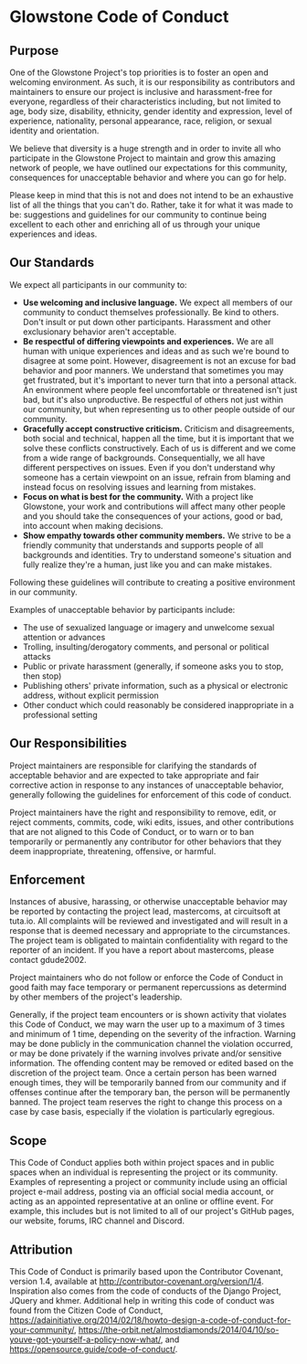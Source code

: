 # Glowstone Code of Conduct

## Purpose

One of the Glowstone Project's top priorities is to foster an open and
welcoming environment. As such, it is our responsibility as contributors
and maintainers to ensure our project is inclusive and harassment-free
for everyone, regardless of their characteristics including, but not limited
to age, body size, disability, ethnicity, gender identity and expression,
level of experience, nationality, personal appearance, race, religion,
or sexual identity and orientation.

We believe that diversity is a huge strength and in order to invite all
who participate in the Glowstone Project to maintain and grow this amazing
network of people, we have outlined our expectations for this community,
consequences for unacceptable behavior and where you can go for help.

Please keep in mind that this is not and does not intend to be an exhaustive
list of all the things that you can't do. Rather, take it for what it was
made to be: suggestions and guidelines for our community to continue being
excellent to each other and enriching all of us through your unique experiences
and ideas.

## Our Standards

We expect all participants in our community to:

* **Use welcoming and inclusive language.** We expect all members of our
community to conduct themselves professionally. Be kind to others. Don't
insult or put down other participants. Harassment and other exclusionary
behavior aren't acceptable.
* **Be respectful of differing viewpoints and experiences.** We are all
human with unique experiences and ideas and as such we're bound to
disagree at some point. However, disagreement is not an excuse for bad
behavior and poor manners. We understand that sometimes you may get
frustrated, but it's important to never turn that into a personal attack.
An environment where people feel uncomfortable or threatened isn't just
bad, but it's also unproductive. Be respectful of others not just within
our community, but when representing us to other people outside of our
community.
* **Gracefully accept constructive criticism.** Criticism and disagreements,
both social and technical, happen all the time, but it is important
that we solve these conflicts constructively. Each of us is different and
we come from a wide range of backgrounds. Consequentially, we all have
different perspectives on issues. Even if you don't understand why someone
has a certain viewpoint on an issue, refrain from blaming and instead focus
on resolving issues and learning from mistakes.
* **Focus on what is best for the community.** With a project like Glowstone,
your work and contributions will affect many other people and you should
take the consequences of your actions, good or bad, into account when making
decisions.
* **Show empathy towards other community members.** We strive to be a friendly
community that understands and supports people of all backgrounds and identities.
Try to understand someone's situation and fully realize they're a human,
just like you and can make mistakes.

Following these guidelines will contribute to creating a positive environment
in our community.

Examples of unacceptable behavior by participants include:

* The use of sexualized language or imagery and unwelcome sexual attention or
advances
* Trolling, insulting/derogatory comments, and personal or political attacks
* Public or private harassment (generally, if someone asks you to stop, then stop)
* Publishing others' private information, such as a physical or electronic
  address, without explicit permission
* Other conduct which could reasonably be considered inappropriate in a
  professional setting

## Our Responsibilities

Project maintainers are responsible for clarifying the standards of
acceptable behavior and are expected to take appropriate and fair corrective
action in response to any instances of unacceptable behavior, generally
following the guidelines for enforcement of this code of conduct.

Project maintainers have the right and responsibility to remove, edit,
or reject comments, commits, code, wiki edits, issues, and other
contributions that are not aligned to this Code of Conduct, or to warn
or to ban temporarily or permanently any contributor for other behaviors
that they deem inappropriate, threatening, offensive, or harmful.

## Enforcement

Instances of abusive, harassing, or otherwise unacceptable behavior may be
reported by contacting the project lead, mastercoms, at circuitsoft at tuta.io.
All complaints will be reviewed and investigated and will result in a response
that is deemed necessary and appropriate to the circumstances. The project team
is obligated to maintain confidentiality with regard to the reporter of
an incident. If you have a report about mastercoms, please contact gdude2002.

Project maintainers who do not follow or enforce the Code of Conduct in
good faith may face temporary or permanent repercussions as determind by
other members of the project's leadership.

Generally, if the project team encounters or is shown activity that violates
this Code of Conduct, we may warn the user up to a maximum of 3 times and
minimum of 1 time, depending on the severity of the infraction. Warning
may be done publicly in the communication channel the violation occurred,
or may be done privately if the warning involves private and/or sensitive
information. The offending content may be removed or edited based on the
discretion of the project team. Once a certain person has been warned
enough times, they will be temporarily banned from our community and if
offenses continue after the temporary ban, the person will be permanently
banned. The project team reserves the right to change this process on a
case by case basis, especially if the violation is particularly egregious.

## Scope

This Code of Conduct applies both within project spaces and in public spaces
when an individual is representing the project or its community. Examples
of representing a project or community include using an official project
e-mail address, posting via an official social media account, or acting
as an appointed representative at an online or offline event. For example,
this includes but is not limited to all of our project's GitHub pages,
our website, forums, IRC channel and Discord.

## Attribution

This Code of Conduct is primarily based upon the Contributor Covenant,
version 1.4, available at http://contributor-covenant.org/version/1/4.
Inspiration also comes from the code of conducts of the Django Project,
JQuery and khmer. Additional help in writing this code of conduct was
found from the Citizen Code of Conduct,
https://adainitiative.org/2014/02/18/howto-design-a-code-of-conduct-for-your-community/,
https://the-orbit.net/almostdiamonds/2014/04/10/so-youve-got-yourself-a-policy-now-what/,
and https://opensource.guide/code-of-conduct/.
